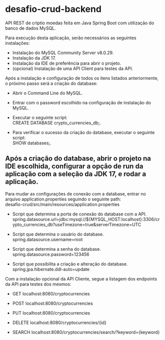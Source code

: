 # desafio-crud-backend
API REST de criptio moedas feita em Java Spring Boot com utilização do banco de dados MySQL.

Para execução desta aplicação, serão necessários as seguintes instalações:
- Instalação do MySQL Community Server v8.0.29.
- Instalação da JDK 17.
- Instalação da IDE de preferência para abrir o projeto.
- (opcional) Instalação de uma API Client para testes da API.

Após a instalação e configuração de todos os itens listados anteriormente, o próximo passo será a criação do database:
- Abrir o Command Line do MySQL.
- Entrar com o password escolhido na configuração de instalação do MySQL.
- Executar o seguinte script: 
  </br>CREATE DATABASE crypto_currencies_db;.
  
- Para verificar o sucesso da criação do database, executar o seguinte script: 
  </br>SHOW databases;.

Após a criação do database, abrir o projeto na IDE escolhida, configurar a opção de run da aplicação com a seleção da JDK 17, e rodar a aplicação.
-----------------------------------------------------------------------------------------------------------------------------------------------------------------------
Para mudar as configurações de conexão com a database, entrar no arquivo application.properties seguindo o seguinte path: 
  </br> desafio-crud/src/main/resources/application.properties
  
  - Script que determina a porta de conexão do database com a API.
  </br>spring.datasource.url=jdbc:mysql://${MYSQL_HOST:localhost}:3306/crypto_currencies_db?useTimezone=true&serverTimezone=UTC
  
  - Script que determina o usuário do database.
  </br>spring.datasource.username=root
  
  - Script que determina a senha do database.
  </br>spring.datasource.password=123456
  
  - Script que possibilita a criação e alteração do database.
  </br>spring.jpa.hibernate.ddl-auto=update
  
Com a instalação opcional da API Cliente, segue a listagem dos endpoints da API para testes dos mesmos:</br>
  - GET localhost:8080/cryptocurrencies
 
  - POST localhost:8080/cryptocurrencies
 
  - PUT localhost:8080/cryptocurrencies
  
  - DELETE localhost:8080/cryptocurrencies/{id}
  
  - SEARCH localhost:8080/cryptocurrencies/search/?keyword={keyword}
